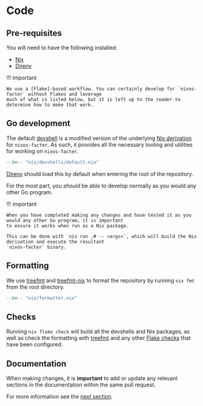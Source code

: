 # Code

## Pre-requisites

You will need to have the following installed:

- [Nix]
- [Direnv]

!!! important

    We use a [Flake]-based workflow. You can certainly develop for `nixos-facter` without Flakes and leverage
    much of what is listed below, but it is left up to the reader to determine how to make that work.

## Go development

The default [devshell] is a modified version of the underlying [Nix derivation] for `nixos-facter`. As such, it provides
all the necessary tooling and utilities for working on `nixos-facter`.

```nix title="nix/devshells/default.nix"
--8<-- "nix/devshells/default.nix"
```

[Direnv] should load this by default when entering the root of the repository.

For the most part, you _should_ be able to develop normally as you would any other Go program.

!!! important

    When you have completed making any changes and have tested it as you would any other Go program, it is important
    to ensure it works when run as a Nix package.

    This can be done with `nix run .# -- <args>`, which will build the Nix derivation and execute the resultant
    `nixos-facter` binary.

## Formatting

We use [treefmt] and [treefmt-nix] to format the repository by running `nix fmt` from the root directory.

```nix title="nix/formatter.nix"
--8<-- "nix/formatter.nix"
```

## Checks

Running `nix flake check` will build all the devshells and Nix packages, as well as check the formatting with [treefmt]
and any other [Flake checks](https://github.com/NixOS/nix/blob/master/src/nix/flake-check.md) that have been configured.

## Documentation

When making changes, it is **important** to add or update any relevant sections in the documentation within the same
pull request.

For more information see the [next section](./docs.md).

[Nix]: https://nixos.org
[Flake]: https://wiki.nixos.org/wiki/Flakes
[Nix derivation]: https://nix.dev/manual/nix/2.18/language/derivations
[Direnv]: https://direnv.net
[devshell]: https://nix.dev/tutorials/first-steps/declarative-shell.html
[treefmt]: https://treefmt.com
[treefmt-nix]: https://github.com/numtide/treefmt-nix
